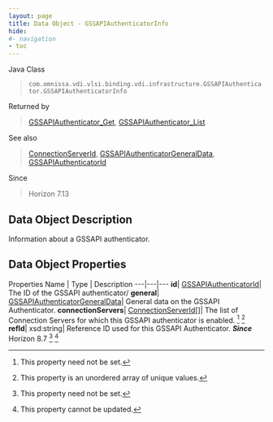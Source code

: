 ```yaml
---
layout: page
title: Data Object - GSSAPIAuthenticatorInfo
hide:
#- navigation
- toc
---
```






Java Class
> `com.omnissa.vdi.vlsi.binding.vdi.infrastructure.GSSAPIAuthenticator.GSSAPIAuthenticatorInfo`

Returned by
> [GSSAPIAuthenticator_Get](vdi.infrastructure.GSSAPIAuthenticator.md#get), [GSSAPIAuthenticator_List](vdi.infrastructure.GSSAPIAuthenticator.md#list)

See also
> [ConnectionServerId](vdi.entity.ConnectionServerId.md), [GSSAPIAuthenticatorGeneralData](vdi.infrastructure.GSSAPIAuthenticator.GeneralData.md), [GSSAPIAuthenticatorId](vdi.entity.GSSAPIAuthenticatorId.md)

Since
> Horizon 7.13


## Data Object Description

Information about a GSSAPI authenticator.

## Data Object Properties
Properties
Name |  Type |  Description
---|---|---
**id**| [GSSAPIAuthenticatorId](vdi.entity.GSSAPIAuthenticatorId.md)|  The ID of the GSSAPI authenticator/
**general**| [GSSAPIAuthenticatorGeneralData](vdi.infrastructure.GSSAPIAuthenticator.GeneralData.md)|  General data on the GSSAPI Authenticator.
**connectionServers**| [ConnectionServerId[]](vdi.entity.ConnectionServerId.md)|  The list of Connection Servers for which this GSSAPI authenticator is enabled. [^1] [^14]
**refId**|  xsd:string|  Reference ID used for this GSSAPI Authenticator.  **_Since_** Horizon 8.7 [^1] [^2]


 


[^1]: This property need not be set.
[^2]: This property cannot be updated.
[^14]: This property is an unordered array of unique values.